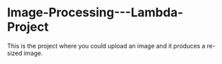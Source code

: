 # Image-Processing---Lambda-Project

This is the project where you could upload an image and it produces a re-sized image. 
